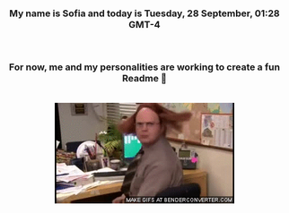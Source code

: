 


<div align="center">
<h3 >My name is Sofia and today is Tuesday, 28 September, 01:28 GMT-4</h3><br>
<h3 >For now, me and my personalities are working to create a fun Readme 👋
</h3><br>
<img src='img/dwight.gif' alt='working...'/>
</div>
